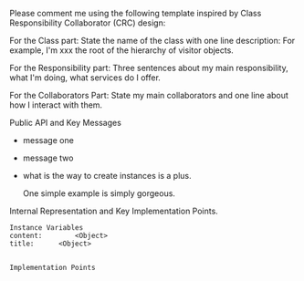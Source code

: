 Please comment me using the following template inspired by Class Responsibility Collaborator (CRC) design:

For the Class part:  State the name of the class with one line description: For example, I'm xxx the root of the hierarchy of visitor objects.

For the Responsibility part: Three sentences about my main responsibility, what I'm doing, what services do I offer.

For the Collaborators Part: State my main collaborators and one line about how I interact with them. 

Public API and Key Messages

- message one   
- message two 
- what is the way to create instances is a plus.

   One simple example is simply gorgeous.
 
Internal Representation and Key Implementation Points.

    Instance Variables
	content:		<Object>
	title:		<Object>


    Implementation Points